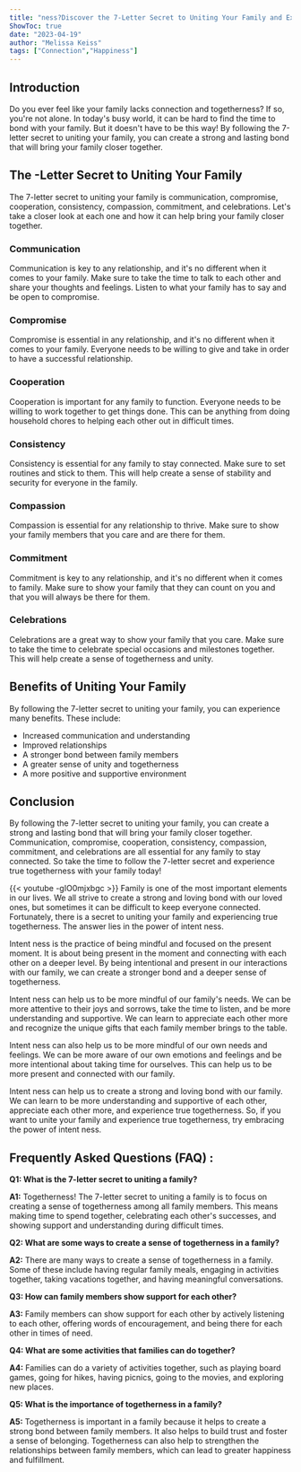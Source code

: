 ```yaml
---
title: "ness?Discover the 7-Letter Secret to Uniting Your Family and Experience True Togetherness!"
ShowToc: true 
date: "2023-04-19"
author: "Melissa Keiss" 
tags: ["Connection","Happiness"]
---
```

## Introduction

Do you ever feel like your family lacks connection and togetherness? If so, you're not alone. In today's busy world, it can be hard to find the time to bond with your family. But it doesn't have to be this way! By following the 7-letter secret to uniting your family, you can create a strong and lasting bond that will bring your family closer together.

## The -Letter Secret to Uniting Your Family

The 7-letter secret to uniting your family is communication, compromise, cooperation, consistency, compassion, commitment, and celebrations. Let's take a closer look at each one and how it can help bring your family closer together.

### Communication

Communication is key to any relationship, and it's no different when it comes to your family. Make sure to take the time to talk to each other and share your thoughts and feelings. Listen to what your family has to say and be open to compromise.

### Compromise

Compromise is essential in any relationship, and it's no different when it comes to your family. Everyone needs to be willing to give and take in order to have a successful relationship.

### Cooperation

Cooperation is important for any family to function. Everyone needs to be willing to work together to get things done. This can be anything from doing household chores to helping each other out in difficult times.

### Consistency

Consistency is essential for any family to stay connected. Make sure to set routines and stick to them. This will help create a sense of stability and security for everyone in the family.

### Compassion

Compassion is essential for any relationship to thrive. Make sure to show your family members that you care and are there for them.

### Commitment

Commitment is key to any relationship, and it's no different when it comes to family. Make sure to show your family that they can count on you and that you will always be there for them.

### Celebrations

Celebrations are a great way to show your family that you care. Make sure to take the time to celebrate special occasions and milestones together. This will help create a sense of togetherness and unity.

## Benefits of Uniting Your Family

By following the 7-letter secret to uniting your family, you can experience many benefits. These include:

- Increased communication and understanding
- Improved relationships
- A stronger bond between family members
- A greater sense of unity and togetherness
- A more positive and supportive environment

## Conclusion

By following the 7-letter secret to uniting your family, you can create a strong and lasting bond that will bring your family closer together. Communication, compromise, cooperation, consistency, compassion, commitment, and celebrations are all essential for any family to stay connected. So take the time to follow the 7-letter secret and experience true togetherness with your family today!

{{< youtube -gIO0mjxbgc >}} 
Family is one of the most important elements in our lives. We all strive to create a strong and loving bond with our loved ones, but sometimes it can be difficult to keep everyone connected. Fortunately, there is a secret to uniting your family and experiencing true togetherness. The answer lies in the power of intent ness. 

Intent ness is the practice of being mindful and focused on the present moment. It is about being present in the moment and connecting with each other on a deeper level. By being intentional and present in our interactions with our family, we can create a stronger bond and a deeper sense of togetherness.

Intent ness can help us to be more mindful of our family's needs. We can be more attentive to their joys and sorrows, take the time to listen, and be more understanding and supportive. We can learn to appreciate each other more and recognize the unique gifts that each family member brings to the table. 

Intent ness can also help us to be more mindful of our own needs and feelings. We can be more aware of our own emotions and feelings and be more intentional about taking time for ourselves. This can help us to be more present and connected with our family.

Intent ness can help us to create a strong and loving bond with our family. We can learn to be more understanding and supportive of each other, appreciate each other more, and experience true togetherness. So, if you want to unite your family and experience true togetherness, try embracing the power of intent ness.

## Frequently Asked Questions (FAQ) :
**Q1: What is the 7-letter secret to uniting a family?**

**A1:** Togetherness! The 7-letter secret to uniting a family is to focus on creating a sense of togetherness among all family members. This means making time to spend together, celebrating each other's successes, and showing support and understanding during difficult times.

**Q2: What are some ways to create a sense of togetherness in a family?**

**A2:** There are many ways to create a sense of togetherness in a family. Some of these include having regular family meals, engaging in activities together, taking vacations together, and having meaningful conversations. 

**Q3: How can family members show support for each other?**

**A3:** Family members can show support for each other by actively listening to each other, offering words of encouragement, and being there for each other in times of need. 

**Q4: What are some activities that families can do together?**

**A4:** Families can do a variety of activities together, such as playing board games, going for hikes, having picnics, going to the movies, and exploring new places. 

**Q5: What is the importance of togetherness in a family?**

**A5:** Togetherness is important in a family because it helps to create a strong bond between family members. It also helps to build trust and foster a sense of belonging. Togetherness can also help to strengthen the relationships between family members, which can lead to greater happiness and fulfillment.





